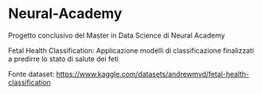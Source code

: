 # Neural-Academy
Progetto conclusivo del Master in Data Science di Neural Academy

Fetal Health Classification: Applicazione modelli di classificazione finalizzati a predirre lo stato di salute dei feti

Fonte dataset: https://www.kaggle.com/datasets/andrewmvd/fetal-health-classification
